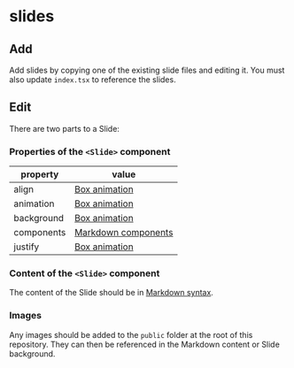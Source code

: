 # slides


## Add

Add slides by copying one of the existing slide files and editing it. You must also update `index.tsx` to reference the slides.

## Edit

There are two parts to a Slide:

### Properties of the `<Slide>` component

| property | value |
|----------|-------|
| align | [Box animation](https://v2.grommet.io/box#align) |
| animation | [Box animation](https://v2.grommet.io/box#animation) |
| background | [Box animation](https://v2.grommet.io/box#background) |
| components | [Markdown components](https://v2.grommet.io/markdown#components) |
| justify | [Box animation](https://v2.grommet.io/box#justify) |

### Content of the `<Slide>` component

The content of the Slide should be in [Markdown syntax](https://www.markdownguide.org/basic-syntax).

### Images

Any images should be added to the `public` folder at the root of this repository. They can then be referenced in the Markdown content or Slide background.
